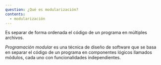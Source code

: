 ```yaml
---
question: ¿Qué es modularización?
contents:
  - modularización
---
```


Es separar de forma ordenada el código de un programa en múltiples archivos.

*Programación modular* es una técnica de diseño de software que se basa en separar el código de un programa en componentes lógicos llamados módulos, cada uno con funcionalidades independientes. 
